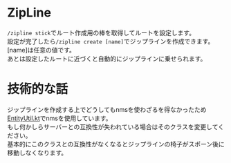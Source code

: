 # ZipLine
`/zipline stick`でルート作成用の棒を取得してルートを設定します。<br>
設定が完了したら`/zipline create [name]`でジップラインを作成できます。[name]は任意の値です。<br>
あとは設定したルートに近づくと自動的にジップラインに乗せられます。
# 技術的な話
ジップラインを作成する上でどうしてもnmsを使わざるを得なかったため[EntityUtil.kt](src%2Fmain%2Fkotlin%2Fdev%2Fmr3n%2Fzipline%2Fnms%2FEntityUtil.kt)でnmsを使用しています。<br>
もし何かしらサーバーとの互換性が失われている場合はそのクラスを変更してください。<br>
基本的にこのクラスとの互換性がなくなるとジップラインの椅子がスポーン後に移動しなくなります。
